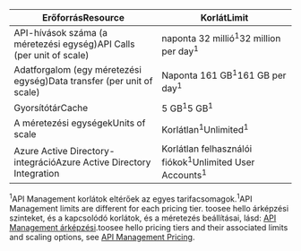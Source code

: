 | <span data-ttu-id="c3511-101">Erőforrás</span><span class="sxs-lookup"><span data-stu-id="c3511-101">Resource</span></span> | <span data-ttu-id="c3511-102">Korlát</span><span class="sxs-lookup"><span data-stu-id="c3511-102">Limit</span></span> |
| --- | --- |
| <span data-ttu-id="c3511-103">API-hívások száma (a méretezési egység)</span><span class="sxs-lookup"><span data-stu-id="c3511-103">API Calls (per unit of scale)</span></span> |<span data-ttu-id="c3511-104">naponta 32 millió<sup>1</sup></span><span class="sxs-lookup"><span data-stu-id="c3511-104">32 million per day<sup>1</sup></span></span> |
| <span data-ttu-id="c3511-105">Adatforgalom (egy méretezési egység)</span><span class="sxs-lookup"><span data-stu-id="c3511-105">Data transfer (per unit of scale)</span></span> |<span data-ttu-id="c3511-106">Naponta 161 GB<sup>1</sup></span><span class="sxs-lookup"><span data-stu-id="c3511-106">161 GB per day<sup>1</sup></span></span> |
| <span data-ttu-id="c3511-107">Gyorsítótár</span><span class="sxs-lookup"><span data-stu-id="c3511-107">Cache</span></span> |<span data-ttu-id="c3511-108">5 GB<sup>1</sup></span><span class="sxs-lookup"><span data-stu-id="c3511-108">5 GB<sup>1</sup></span></span> |
| <span data-ttu-id="c3511-109">A méretezési egységek</span><span class="sxs-lookup"><span data-stu-id="c3511-109">Units of scale</span></span> |<span data-ttu-id="c3511-110">Korlátlan<sup>1</sup></span><span class="sxs-lookup"><span data-stu-id="c3511-110">Unlimited<sup>1</sup></span></span> |
| <span data-ttu-id="c3511-111">Azure Active Directory-integráció</span><span class="sxs-lookup"><span data-stu-id="c3511-111">Azure Active Directory Integration</span></span> |<span data-ttu-id="c3511-112">Korlátlan felhasználói fiókok<sup>1</sup></span><span class="sxs-lookup"><span data-stu-id="c3511-112">Unlimited User Accounts<sup>1</sup></span></span> |

<span data-ttu-id="c3511-113"><sup>1</sup>API Management korlátok eltérőek az egyes tarifacsomagok.</span><span class="sxs-lookup"><span data-stu-id="c3511-113"><sup>1</sup>API Management limits are different for each pricing tier.</span></span> <span data-ttu-id="c3511-114">toosee hello árképzési szinteket, és a kapcsolódó korlátok, és a méretezés beállításai, lásd: [API Management árképzési](https://azure.microsoft.com/pricing/details/api-management/).</span><span class="sxs-lookup"><span data-stu-id="c3511-114">toosee hello pricing tiers and their associated limits and scaling options, see [API Management Pricing](https://azure.microsoft.com/pricing/details/api-management/).</span></span>

